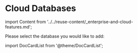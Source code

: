 # Cloud Databases

import Content from '../../reuse-content/_enterprise-and-cloud-features.md';

<Content />

 Please select the database you would like to add:

import DocCardList from '@theme/DocCardList';

<DocCardList />
